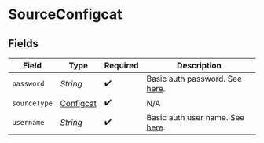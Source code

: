 # SourceConfigcat


## Fields

| Field                                                                                                | Type                                                                                                 | Required                                                                                             | Description                                                                                          |
| ---------------------------------------------------------------------------------------------------- | ---------------------------------------------------------------------------------------------------- | ---------------------------------------------------------------------------------------------------- | ---------------------------------------------------------------------------------------------------- |
| `password`                                                                                           | *String*                                                                                             | :heavy_check_mark:                                                                                   | Basic auth password. See <a href="https://api.configcat.com/docs/#section/Authentication">here</a>.  |
| `sourceType`                                                                                         | [Configcat](../../models/shared/Configcat.md)                                                        | :heavy_check_mark:                                                                                   | N/A                                                                                                  |
| `username`                                                                                           | *String*                                                                                             | :heavy_check_mark:                                                                                   | Basic auth user name. See <a href="https://api.configcat.com/docs/#section/Authentication">here</a>. |